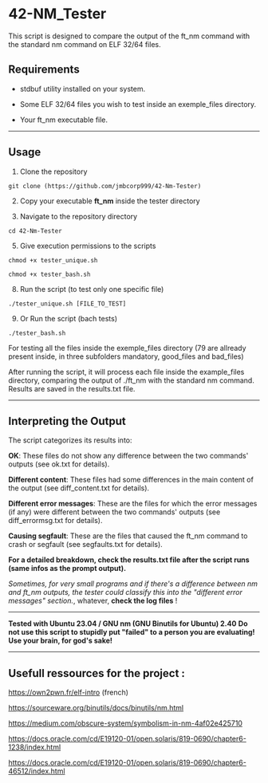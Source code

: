 # 42-NM_Tester

This script is designed to compare the output of the ft_nm command with the standard nm command on ELF 32/64 files.

## Requirements

- stdbuf utility installed on your system.

- Some ELF 32/64 files you wish to test inside an exemple_files directory.

- Your ft_nm executable file.

----

## Usage

1. Clone the repository

``git clone (https://github.com/jmbcorp999/42-Nm-Tester)``


2. Copy your executable **ft_nm** inside the tester directory


3. Navigate to the repository directory

``cd 42-Nm-Tester``


5. Give execution permissions to the scripts
   
``chmod +x tester_unique.sh``

``chmod +x tester_bash.sh``


8. Run the script (to test only one specific file)
   
``./tester_unique.sh [FILE_TO_TEST]``

9. Or Run the script (bach tests)
    
``./tester_bash.sh``

For testing all the files inside the exemple_files directory (79 are allready present inside, in three subfolders mandatory, good_files and bad_files)

After running the script, it will process each file inside the example_files directory, comparing the output of ./ft_nm with the standard nm command. Results are saved in the results.txt file.


----

## Interpreting the Output
The script categorizes its results into:

**OK**: These files do not show any difference between the two commands' outputs (see ok.txt for details).

**Different content**: These files had some differences in the main content of the output (see diff_content.txt for details).

**Different error messages**: These are the files for which the error messages (if any) were different between the two commands' outputs (see diff_errormsg.txt for details).

**Causing segfault**: These are the files that caused the ft_nm command to crash or segfault (see segfaults.txt for details).

**For a detailed breakdown, check the results.txt file after the script runs (same infos as the prompt output).**

*Sometimes, for very small programs and if there's a difference between nm and ft_nm outputs, the tester could classify this into the  "different error messages" section.*, whatever, **check the log files** !

----

**Tested with Ubuntu 23.04 / GNU nm (GNU Binutils for Ubuntu) 2.40**
**Do not use this script to stupidly put "failed" to a person you are evaluating! Use your brain, for god's sake!**

----

## Usefull ressources for the project :

https://own2pwn.fr/elf-intro (french)

https://sourceware.org/binutils/docs/binutils/nm.html

https://medium.com/obscure-system/symbolism-in-nm-4af02e425710

https://docs.oracle.com/cd/E19120-01/open.solaris/819-0690/chapter6-1238/index.html

https://docs.oracle.com/cd/E19120-01/open.solaris/819-0690/chapter6-46512/index.html

